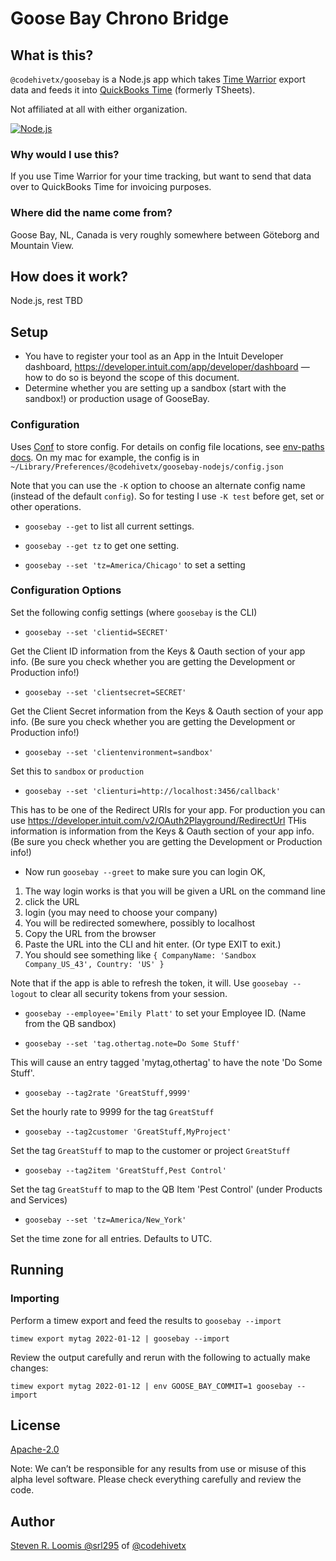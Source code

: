 # Goose Bay Chrono Bridge

## What is this?

`@codehivetx/goosebay` is a Node.js app which takes [Time Warrior](https://timewarrior.net) export data and feeds it
into [QuickBooks Time](https://quickbooks.intuit.com/time-tracking/timesheets/) (formerly TSheets).

Not affiliated at all with either organization.

[![Node.js](https://github.com/codehivetx/goosebay/actions/workflows/nodejs.yaml/badge.svg?branch=dev)](https://github.com/codehivetx/goosebay/actions/workflows/nodejs.yaml)
### Why would I use this?

If you use Time Warrior for your time tracking, but want to send that data
over to QuickBooks Time for invoicing purposes.

### Where did the name come from?

Goose Bay, NL, Canada is very roughly somewhere between Göteborg and Mountain View.

## How does it work?

Node.js, rest TBD
## Setup

- You have to register your tool as an App in the Intuit Developer  dashboard, <https://developer.intuit.com/app/developer/dashboard> — how to do so is beyond the scope of this document.
- Determine whether you are setting up a sandbox (start with the sandbox!) or production usage of GooseBay.

### Configuration

Uses [Conf](https://npmjs.com/package/conf) to store config. For details on config
file locations, see [env-paths docs](https://github.com/sindresorhus/env-paths#pathsconfig).
On my mac for example, the config is in `~/Library/Preferences/@codehivetx/goosebay-nodejs/config.json`

Note that you can use the `-K` option to choose an alternate config name (instead of the default `config`).
So for testing I use `-K test` before get, set or other operations.

- `goosebay --get` to list all current settings.

- `goosebay --get tz` to get one setting.

- `goosebay --set 'tz=America/Chicago'` to set a setting

### Configuration Options

Set the following config settings (where `goosebay` is the CLI)

- `goosebay --set 'clientid=SECRET'`

Get the Client ID information from the Keys & Oauth section of your app info.
(Be sure you check whether you are getting the Development or Production info!)

- `goosebay --set 'clientsecret=SECRET'`

Get the Client Secret information from the Keys & Oauth section of your app info.
(Be sure you check whether you are getting the Development or Production info!)

- `goosebay --set 'clientenvironment=sandbox'`

Set this to `sandbox` or `production`

- `goosebay --set 'clienturi=http://localhost:3456/callback'`

This has to be one of the Redirect URIs for your app.
For production you can use <https://developer.intuit.com/v2/OAuth2Playground/RedirectUrl>
THis information is  information from the Keys & Oauth section of your app info.
(Be sure you check whether you are getting the Development or Production info!)

- Now run `goosebay --greet` to make sure you can login OK,

1. The way login works is that you will be given a URL on the command line
2. click the URL
3. login (you may need to choose your company)
4. You will be redirected somewhere, possibly to localhost
5. Copy the URL from the browser
6. Paste the URL into the CLI and hit enter. (Or type EXIT to exit.)
7. You should see something like `{ CompanyName: 'Sandbox Company_US_43', Country: 'US' }`

Note that if the app is able to refresh the token, it will.
Use `goosebay --logout` to clear all security tokens from your session.

- `goosebay --employee='Emily Platt'` to set your Employee ID. (Name from the QB sandbox)

- `goosebay --set 'tag.othertag.note=Do Some Stuff'`

This will cause an entry tagged 'mytag,othertag' to have the note 'Do Some Stuff'.

- `goosebay --tag2rate 'GreatStuff,9999'`

Set the hourly rate to 9999 for the tag `GreatStuff`

- `goosebay --tag2customer 'GreatStuff,MyProject'`

Set the tag `GreatStuff` to map to the customer or project `GreatStuff`

- `goosebay --tag2item 'GreatStuff,Pest Control'`

Set the tag `GreatStuff` to map to the QB Item 'Pest Control' (under Products and Services)

- `goosebay --set 'tz=America/New_York'`

Set the time zone for all entries. Defaults to UTC.

## Running

### Importing

Perform a timew export and feed the results to `goosebay --import`

`timew export mytag 2022-01-12 | goosebay --import`

Review the output carefully and rerun with the following to actually make changes:

`timew export mytag 2022-01-12 | env GOOSE_BAY_COMMIT=1 goosebay --import`

## License

[Apache-2.0](./LICENSE)

Note: We can’t be responsible for any results from use or misuse of this alpha level software.
Please check everything carefully and review the code.

## Author

[Steven R. Loomis @srl295](https://github.com/srl295) of [@codehivetx](https://github.com/codehivetx)

